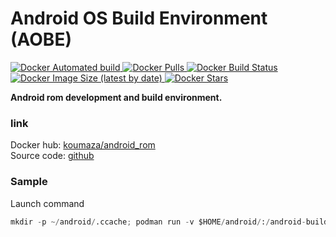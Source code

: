 # Android OS Build Environment (AOBE)
[![Docker Automated build](https://img.shields.io/docker/automated/koumaza/android_rom?style=for-the-badge) ![Docker Pulls](https://img.shields.io/docker/pulls/koumaza/android_rom?style=for-the-badge) ![Docker Build Status](https://img.shields.io/docker/build/koumaza/android_rom?style=for-the-badge) ![Docker Image Size (latest by date)](https://img.shields.io/docker/image-size/koumaza/android_rom?style=for-the-badge) ![Docker Stars](https://img.shields.io/docker/stars/koumaza/android_rom?style=for-the-badge)](https://hub.docker.com/r/koumaza/android_rom)

**Android rom development and build environment.**

### link
Docker hub:  [koumaza/android_rom](https://hub.docker.com/r/koumaza/android_rom)<br>
Source code: [github](https://github.com/koumaza/docker-android_rom)
### Sample
Launch command

```python
mkdir -p ~/android/.ccache; podman run -v $HOME/android/:/android-build/android --name adchan -it koumaza/android_rom
```
